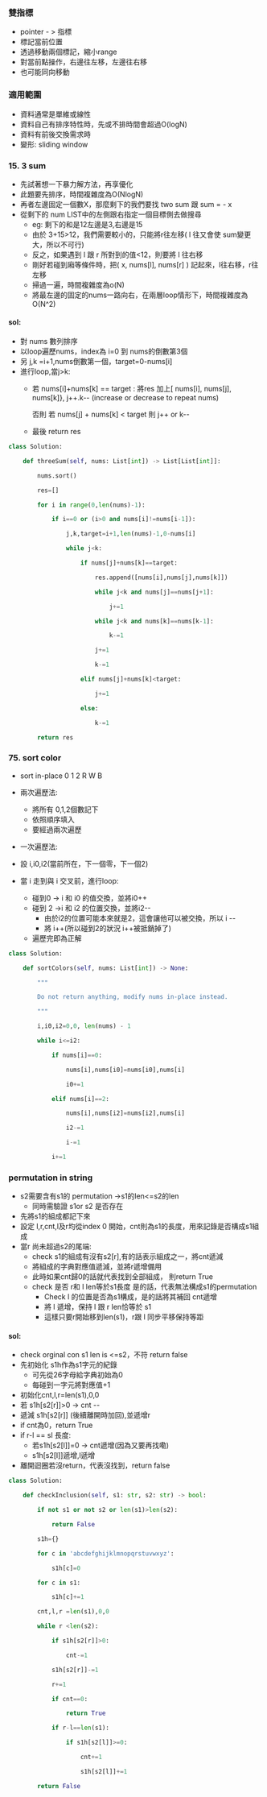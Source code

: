 ### 雙指標
- pointer - > 指標
- 標記當前位置
- 透過移動兩個標記，縮小range
- 對當前點操作，右邊往左移，左邊往右移
- 也可能同向移動
### 適用範圍
- 資料通常是單維或線性
- 資料自己有排序特性時，先或不排時間會超過O(logN)
- 資料有前後交換需求時
- 變形: sliding window
### 15. 3 sum
- 先試著想一下暴力解方法，再享優化
- 此題要先排序，時間複雜度為O(NlogN)
- 再者左邊固定一個數X，那麼剩下的我們要找 two sum 跟 sum = - x
- 從剩下的 num LIST中的左側跟右指定一個目標側去做搜尋
	-  eg: 剩下的和是12左邊是3,右邊是15
	- 由於 3+15>12，我們需要較小的，只能將r往左移( l 往又會使 sum變更大，所以不可行)
	- 反之，如果遇到 l 跟 r 所對到的值<12，則要將 l 往右移
	- 剛好若碰到廂等條件時，把( x, nums[l], nums[r] ) 記起來，l往右移，r往左移
	- 掃過一遍，時間複雜度為o(N)
	- 將最左邊的固定的nums一路向右，在兩層loop情形下，時間複雜度為O(N^2)
#### sol:
- 對 nums 數列排序
- 以loop遍歷nums，index為 i=0 到 nums的倒數第3個
- 另 j,k =i+1,nums倒數第一個，target=0-nums[i]
- 進行loop,當j>k:
	- 若 nums[i]+nums[k] == target :
		將res 加上[ nums[i], nums[j], nums[k]}, j++.k-- 
		(increase or decrease to repeat nums)
		
		否則 若 nums[j] + nums[k] < target 則 j++ or k--
	- 最後 return res


```python
class Solution:

    def threeSum(self, nums: List[int]) -> List[List[int]]:

        nums.sort()

        res=[]

        for i in range(0,len(nums)-1):

            if i==0 or (i>0 and nums[i]!=nums[i-1]):

                j,k,target=i+1,len(nums)-1,0-nums[i]

                while j<k:

                    if nums[j]+nums[k]==target:

                        res.append([nums[i],nums[j],nums[k]])

                        while j<k and nums[j]==nums[j+1]:

                            j+=1

                        while j<k and nums[k]==nums[k-1]:

                            k-=1

                        j+=1

                        k-=1

                    elif nums[j]+nums[k]<target:

                        j+=1

                    else:

                        k-=1

        return res
```

### 75. sort color

- sort in-place
	0     1     2
	R    W    B
- 兩次遍歷法:
	- 將所有 0,1,2個數記下
	- 依照順序填入
	- 要經過兩次遍歷

- 一次遍歷法:
-  設 i,i0,i2(當前所在，下一個零，下一個2)
- 當 i 走到與 i 交叉前，進行loop:
	- 碰到0 -> i 和 i0 的值交換，並將i0++
	- 碰到 2 ->i 和 i2 的位置交換，並將i2--
		- 由於i2的位置可能本來就是2，這會讓他可以被交換，所以 i --
		- 將 i++(所以碰到2的狀況 i++被抵銷掉了)
	 - 遍歷完即為正解
```python
class Solution:

    def sortColors(self, nums: List[int]) -> None:

        """

        Do not return anything, modify nums in-place instead.

        """

        i,i0,i2=0,0, len(nums) - 1

        while i<=i2:

            if nums[i]==0:

                nums[i],nums[i0]=nums[i0],nums[i]

                i0+=1

            elif nums[i]==2:

                nums[i],nums[i2]=nums[i2],nums[i]

                i2-=1

                i-=1

            i+=1
```
### permutation in string
- s2需要含有s1的 permutation ->s1的len<=s2的len
	- 同時需驗證 s1or s2 是否存在
- 先將s1的組成都記下來
- 設定 l,r,cnt,l及r均從index 0 開始，cnt則為s1的長度，用來記錄是否構成s1組成
- 當r 尚未超過s2的尾端:
	- check s1的組成有沒有s2[r],有的話表示組成之一，將cnt遞減
	- 將組成的字典對應值遞減，並將r遞增備用
	- 此時如果cnt歸0的話就代表找到全部組成， 則return True
	- check 是否 r和 l len等於s1長度
		是的話，代表無法構成s1的permutation
		- Check l 的位置是否為s1構成，是的話將其補回 cnt遞增
		- 將 l 遞增，保持 l 跟 r len恰等於 s1 
		- 這樣只要r開始移到len(s1)，r跟 l 同步平移保持等距
#### sol:
- check orginal con s1 len is <=s2，不符 return false
- 先初始化 s1h作為s1字元的紀錄
	- 可先從26字母給字典初始為0
	- 每碰到一字元將對應值+1
- 初始化cnt,l,r=len(s1),0,0
- 若 s1h[s2[r]]>0 -> cnt --
- 遞減 s1h[s2[r]] (後續離開時加回),並遞增r
- if cnt為0，return True
- if r-l == sl 長度:
	- 若s1h[s2[l]]=0 -> cnt遞增(因為又要再找嘞)
	- s1h[s2[l]]遞增,l遞增
- 離開迴圈若沒return，代表沒找到，return false
 ```python
class Solution:

    def checkInclusion(self, s1: str, s2: str) -> bool:

        if not s1 or not s2 or len(s1)>len(s2):

            return False

        s1h={}

        for c in 'abcdefghijklmnopqrstuvwxyz':

            s1h[c]=0

        for c in s1:

            s1h[c]+=1

        cnt,l,r =len(s1),0,0

        while r <len(s2):

            if s1h[s2[r]]>0:

                cnt-=1

            s1h[s2[r]]-=1

            r+=1

            if cnt==0:

                return True

            if r-l==len(s1):

                if s1h[s2[l]]>=0:

                    cnt+=1

                    s1h[s2[l]]+=1

        return False
```
